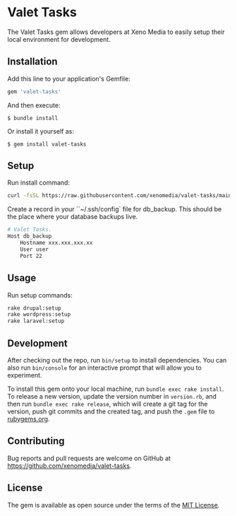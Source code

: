 # Valet Tasks

The Valet Tasks gem allows developers at Xeno Media to easily setup their local environment for development.

## Installation

Add this line to your application's Gemfile:

```ruby
gem 'valet-tasks'
```

And then execute:

    $ bundle install

Or install it yourself as:

    $ gem install valet-tasks

## Setup

Run install command:

```bash
curl -fsSL https://raw.githubusercontent.com/xenomedia/valet-tasks/main/bin/install| bash
```

Create a record in your ``~/.ssh/config` file for db_backup. This should be the place where your database backups live.

```bash
# Valet Tasks.
Host db_backup
    Hostname xxx.xxx.xxx.xx
    User user
    Port 22
```

## Usage

Run setup commands:

```bash
rake drupal:setup
rake wordpress:setup
rake laravel:setup
```

## Development

After checking out the repo, run `bin/setup` to install dependencies. You can also run `bin/console` for an interactive prompt that will allow you to experiment.

To install this gem onto your local machine, run `bundle exec rake install`. To release a new version, update the version number in `version.rb`, and then run `bundle exec rake release`, which will create a git tag for the version, push git commits and the created tag, and push the `.gem` file to [rubygems.org](https://rubygems.org).

## Contributing

Bug reports and pull requests are welcome on GitHub at https://github.com/xenomedia/valet-tasks.

## License

The gem is available as open source under the terms of the [MIT License](https://opensource.org/licenses/MIT).

